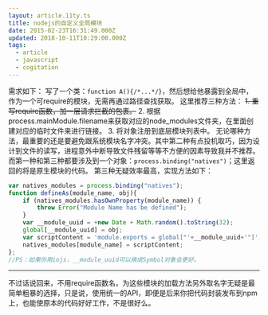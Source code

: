 ```yaml
---
layout: article.11ty.ts
title: nodejs的自定义全局模块
date: 2015-02-23T16:31:49.000Z
updated: 2018-10-11T10:29:00.000Z
tags:
  - article
  - javascript
  - cogitation
---
```


需求如下：
写了一个类：`function A(){/*...*/}`，然后想给他暴露到全局中，作为一个可require的模块，无需再通过路径查找获取。
这里推荐三种方法：
~~1. 重写require函数，加一层请求拦截的包裹。~~
2. 根据process.mainModule.filename来获取对应的node_modules文件夹，在里面创建对应的临时文件来进行链接。
3. 将对象注册到底层模块列表中。
无论哪种方法，最重要的还是要避免跟系统模块名字冲突。其中第二种有点投机取巧，因为设计到文件的读写，进程意外中断导致文件残留等等不方便的因素导致我并不推荐。
而第一种和第三种都要涉及到一个对象：`process.binding("natives")`；这里返回的将是原生模块的代码。
第三种无疑效率最高，实现方法如下：

``` js
var natives_modules = process.binding("natives");
function defineAs(module_name, obj){
    if (natives_modules.hasOwnProperty(module_name)) {
        throw Error("Module Name has be defined");
    }
    var __module_uuid = +new Date + Math.random().toString(32);
    global[__module_uuid] = obj;
    var scriptContent = 'module.exports = global["'+__module_uuid+'"]';
    natives_modules[module_name] = scriptContent;
};
//PS：如果你用iojs，__module_uuid可以换成Symbol对象会更好。
```

---

不过话说回来，不用require函数名，为这些模块的加载方法另外取名字无疑是最简单粗暴的选择，只是说，使用统一的API，即便是后来你把代码封装发布到npm上，也能使原本的代码好好工作，不是很好么。
